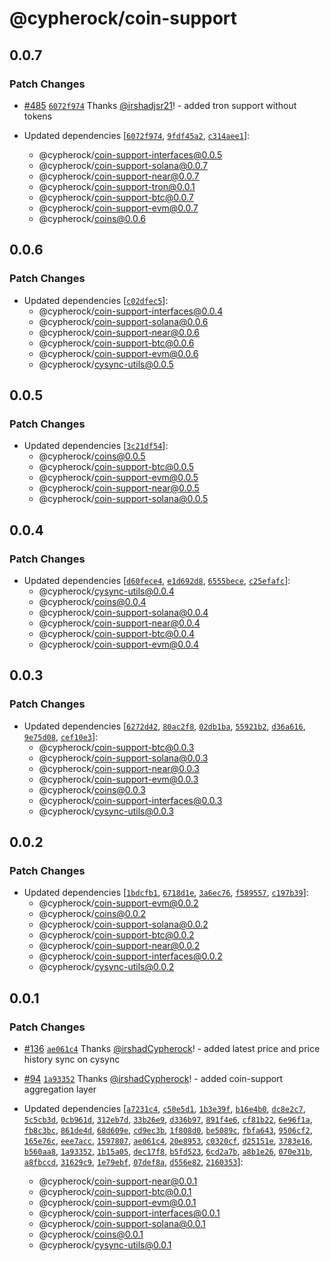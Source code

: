 # @cypherock/coin-support

## 0.0.7

### Patch Changes

- [#485](https://github.com/Cypherock/cypherock-cysync/pull/485) [`6072f974`](https://github.com/Cypherock/cypherock-cysync/commit/6072f974a47a8ab0905e1ec91a749936b80e7f66) Thanks [@irshadjsr21](https://github.com/irshadjsr21)! - added tron support without tokens

- Updated dependencies [[`6072f974`](https://github.com/Cypherock/cypherock-cysync/commit/6072f974a47a8ab0905e1ec91a749936b80e7f66), [`9fdf45a2`](https://github.com/Cypherock/cypherock-cysync/commit/9fdf45a29638f7da26a65688e1444b7ccc6db575), [`c314aee1`](https://github.com/Cypherock/cypherock-cysync/commit/c314aee19c6dcc6dc719d4c405b343d87529c256)]:
  - @cypherock/coin-support-interfaces@0.0.5
  - @cypherock/coin-support-solana@0.0.7
  - @cypherock/coin-support-near@0.0.7
  - @cypherock/coin-support-tron@0.0.1
  - @cypherock/coin-support-btc@0.0.7
  - @cypherock/coin-support-evm@0.0.7
  - @cypherock/coins@0.0.6

## 0.0.6

### Patch Changes

- Updated dependencies [[`c02dfec5`](https://github.com/Cypherock/cypherock-cysync/commit/c02dfec50489c172b7086f8e2b7a3020cfd43581)]:
  - @cypherock/coin-support-interfaces@0.0.4
  - @cypherock/coin-support-solana@0.0.6
  - @cypherock/coin-support-near@0.0.6
  - @cypherock/coin-support-btc@0.0.6
  - @cypherock/coin-support-evm@0.0.6
  - @cypherock/cysync-utils@0.0.5

## 0.0.5

### Patch Changes

- Updated dependencies [[`3c21df54`](https://github.com/Cypherock/cypherock-cysync/commit/3c21df54f01f856623c0531fc43a8b66eb37421b)]:
  - @cypherock/coins@0.0.5
  - @cypherock/coin-support-btc@0.0.5
  - @cypherock/coin-support-evm@0.0.5
  - @cypherock/coin-support-near@0.0.5
  - @cypherock/coin-support-solana@0.0.5

## 0.0.4

### Patch Changes

- Updated dependencies [[`d60fece4`](https://github.com/Cypherock/cypherock-cysync/commit/d60fece42cd3ae968614b80ca4c5886cdcf2614a), [`e1d692d8`](https://github.com/Cypherock/cypherock-cysync/commit/e1d692d8b847b620ef4149ae0f43b82bfcc54735), [`6555bece`](https://github.com/Cypherock/cypherock-cysync/commit/6555bece4751f8cfe02b3a35ee7541bec935d4d0), [`c25efafc`](https://github.com/Cypherock/cypherock-cysync/commit/c25efafcee92cc1c9f1eac51f0641edddff73b10)]:
  - @cypherock/cysync-utils@0.0.4
  - @cypherock/coins@0.0.4
  - @cypherock/coin-support-solana@0.0.4
  - @cypherock/coin-support-near@0.0.4
  - @cypherock/coin-support-btc@0.0.4
  - @cypherock/coin-support-evm@0.0.4

## 0.0.3

### Patch Changes

- Updated dependencies [[`6272d42`](https://github.com/Cypherock/cypherock-cysync/commit/6272d42f3ec7bfd27a59517f76232648f101e343), [`80ac2f8`](https://github.com/Cypherock/cypherock-cysync/commit/80ac2f8eb96a51950c34374fc6d6e1decb898bdd), [`02db1ba`](https://github.com/Cypherock/cypherock-cysync/commit/02db1bafc1773259e1754f656fea06d9e9993b58), [`55921b2`](https://github.com/Cypherock/cypherock-cysync/commit/55921b22cb0cafd39b7b940e0114088af8a49c02), [`d36a616`](https://github.com/Cypherock/cypherock-cysync/commit/d36a6164aaeca2ddb510b12497d208b172dd6163), [`9e75d08`](https://github.com/Cypherock/cypherock-cysync/commit/9e75d08f5e60de7907a7f1a912742804139890ba), [`cef10e3`](https://github.com/Cypherock/cypherock-cysync/commit/cef10e3f803cfd8be31bf153e14a5dba41425c46)]:
  - @cypherock/coin-support-btc@0.0.3
  - @cypherock/coin-support-solana@0.0.3
  - @cypherock/coin-support-near@0.0.3
  - @cypherock/coin-support-evm@0.0.3
  - @cypherock/coins@0.0.3
  - @cypherock/coin-support-interfaces@0.0.3
  - @cypherock/cysync-utils@0.0.3

## 0.0.2

### Patch Changes

- Updated dependencies [[`1bdcfb1`](https://github.com/Cypherock/cypherock-cysync/commit/1bdcfb1c02a7369ae0810ca00bf19af42c65bef7), [`6718d1e`](https://github.com/Cypherock/cypherock-cysync/commit/6718d1e768a264738d3e81353e528d570b0b7131), [`3a6ec76`](https://github.com/Cypherock/cypherock-cysync/commit/3a6ec76165c905ea5a581de0be50277c8d856624), [`f589557`](https://github.com/Cypherock/cypherock-cysync/commit/f5895576054a32dd53d77e59f701e1990f212046), [`c197b39`](https://github.com/Cypherock/cypherock-cysync/commit/c197b39fc5607d3c35ba84bb16a8e9dcb4ab1659)]:
  - @cypherock/coin-support-evm@0.0.2
  - @cypherock/coins@0.0.2
  - @cypherock/coin-support-solana@0.0.2
  - @cypherock/coin-support-btc@0.0.2
  - @cypherock/coin-support-near@0.0.2
  - @cypherock/coin-support-interfaces@0.0.2
  - @cypherock/cysync-utils@0.0.2

## 0.0.1

### Patch Changes

- [#136](https://github.com/Cypherock/cypherock-cysync/pull/136) [`ae061c4`](https://github.com/Cypherock/cypherock-cysync/commit/ae061c49a3e388289e4d72b3b129ac26bb2d5aa0) Thanks [@irshadCypherock](https://github.com/irshadCypherock)! - added latest price and price history sync on cysync

- [#94](https://github.com/Cypherock/cypherock-cysync/pull/94) [`1a93352`](https://github.com/Cypherock/cypherock-cysync/commit/1a93352cb9c25770b639eed1ee2a40cb0585aba7) Thanks [@irshadCypherock](https://github.com/irshadCypherock)! - added coin-support aggregation layer

- Updated dependencies [[`a7231c4`](https://github.com/Cypherock/cypherock-cysync/commit/a7231c489c4838a32838fa7d7650467ea0200cc8), [`c50e5d1`](https://github.com/Cypherock/cypherock-cysync/commit/c50e5d1a9c7e12e16f3de926c631056ced5a3ac7), [`1b3e39f`](https://github.com/Cypherock/cypherock-cysync/commit/1b3e39f60b6dcc44ab0d6c2ad25219d4348d71b6), [`b16e4b0`](https://github.com/Cypherock/cypherock-cysync/commit/b16e4b038dbf8ab198c52b50bd88cb70191b0245), [`dc8e2c7`](https://github.com/Cypherock/cypherock-cysync/commit/dc8e2c7a2feb62c765b88b743f0cdfcc2d67ed3d), [`5c5cb3d`](https://github.com/Cypherock/cypherock-cysync/commit/5c5cb3dee62093c89874f47285d2571338f82a5f), [`0cb961d`](https://github.com/Cypherock/cypherock-cysync/commit/0cb961d274735eb1231ed4b3d01ac9d439b525ea), [`312eb7d`](https://github.com/Cypherock/cypherock-cysync/commit/312eb7de3f2e08d45b592f2f7ae094edc166e125), [`33b26e9`](https://github.com/Cypherock/cypherock-cysync/commit/33b26e92eabb7e5d7fa743e50b0065781e1d5450), [`d336b97`](https://github.com/Cypherock/cypherock-cysync/commit/d336b971afd4c6bdb3cad514de3e6167531eddf3), [`891f4e6`](https://github.com/Cypherock/cypherock-cysync/commit/891f4e69b68101ff9fe09bfcc705f8d1b5779aa0), [`cf81b22`](https://github.com/Cypherock/cypherock-cysync/commit/cf81b22ac4b845b5dad3e66492e8a366059c9315), [`6e96f1a`](https://github.com/Cypherock/cypherock-cysync/commit/6e96f1abc2941c721708f73f8bbb565871d5c2be), [`fb8c3bc`](https://github.com/Cypherock/cypherock-cysync/commit/fb8c3bcca7dee4c363f28b79d138f6eac7c628c3), [`861de4d`](https://github.com/Cypherock/cypherock-cysync/commit/861de4d2ce6be27434a1f3a8133f3d47bbc685c3), [`68d609e`](https://github.com/Cypherock/cypherock-cysync/commit/68d609e60fd5f408c9262833572a2d9e8085cada), [`cd9ec3b`](https://github.com/Cypherock/cypherock-cysync/commit/cd9ec3b5b2ec35598acfde416e1784baf675bd12), [`1f808d0`](https://github.com/Cypherock/cypherock-cysync/commit/1f808d0687d04d9081a36a8fa4c472df89c7d880), [`be5089c`](https://github.com/Cypherock/cypherock-cysync/commit/be5089c045db394453506fb00d95e0642230646f), [`fbfa643`](https://github.com/Cypherock/cypherock-cysync/commit/fbfa64346329f4ed47fc8994a494a67e57287011), [`9506cf2`](https://github.com/Cypherock/cypherock-cysync/commit/9506cf2b88e4138adfaa3e696fcef41ea7bfe9be), [`165e76c`](https://github.com/Cypherock/cypherock-cysync/commit/165e76cb4d065901df14e5622d905370e8e36406), [`eee7acc`](https://github.com/Cypherock/cypherock-cysync/commit/eee7acc66613150130072fc79bd389ab78d54111), [`1597807`](https://github.com/Cypherock/cypherock-cysync/commit/15978076a7be87c3a6d1b5e1319f7d06e0ddb530), [`ae061c4`](https://github.com/Cypherock/cypherock-cysync/commit/ae061c49a3e388289e4d72b3b129ac26bb2d5aa0), [`20e8953`](https://github.com/Cypherock/cypherock-cysync/commit/20e8953c771e8092f44f43a4772abfb83f6233a8), [`c0320cf`](https://github.com/Cypherock/cypherock-cysync/commit/c0320cfe8127a3c61994efedbb8f472e03b54dcd), [`d25151e`](https://github.com/Cypherock/cypherock-cysync/commit/d25151ee08b6936f9d4c6e30bfed6beeed28840e), [`3783e16`](https://github.com/Cypherock/cypherock-cysync/commit/3783e16aad32e136e044f17294ed7662f604c731), [`b560aa8`](https://github.com/Cypherock/cypherock-cysync/commit/b560aa826d9dd240cc64ce6ce572fd81da22d20e), [`1a93352`](https://github.com/Cypherock/cypherock-cysync/commit/1a93352cb9c25770b639eed1ee2a40cb0585aba7), [`1b15a05`](https://github.com/Cypherock/cypherock-cysync/commit/1b15a0568d83aa9ce902c096eb3dd3c061d176d1), [`dec17f8`](https://github.com/Cypherock/cypherock-cysync/commit/dec17f808cf42b7f4935b6087b6ef12c72e05797), [`b5fd523`](https://github.com/Cypherock/cypherock-cysync/commit/b5fd5236f214745f0bc681dcb4243100e4ebf409), [`6cd2a7b`](https://github.com/Cypherock/cypherock-cysync/commit/6cd2a7b3e0a444ec90744a84c14805c7b01f0736), [`a8b1e26`](https://github.com/Cypherock/cypherock-cysync/commit/a8b1e2621dd15ee15c3e7266dbfde0f7053561c5), [`070e31b`](https://github.com/Cypherock/cypherock-cysync/commit/070e31b5eb7ff4700ffd8f08cbdcecd8dba420b2), [`a8fbccd`](https://github.com/Cypherock/cypherock-cysync/commit/a8fbccd2974e615ca46cad57ec69d7d5129b5499), [`31629c9`](https://github.com/Cypherock/cypherock-cysync/commit/31629c9341177d5fcf9fd9b7776c9d9d34e4a305), [`1e79ebf`](https://github.com/Cypherock/cypherock-cysync/commit/1e79ebfb583e9079680cfdf7e45f0d12b964263f), [`07def8a`](https://github.com/Cypherock/cypherock-cysync/commit/07def8ae9fa7c4b6d17ba3a1d42a86c6f59ad5a3), [`d556e82`](https://github.com/Cypherock/cypherock-cysync/commit/d556e8209a103a6d3aa7c921229c1de8c13b41a2), [`2160353`](https://github.com/Cypherock/cypherock-cysync/commit/21603531c8897d6608985fe469d063f9ac95d776)]:
  - @cypherock/coin-support-near@0.0.1
  - @cypherock/coin-support-btc@0.0.1
  - @cypherock/coin-support-evm@0.0.1
  - @cypherock/coin-support-interfaces@0.0.1
  - @cypherock/coin-support-solana@0.0.1
  - @cypherock/coins@0.0.1
  - @cypherock/cysync-utils@0.0.1
